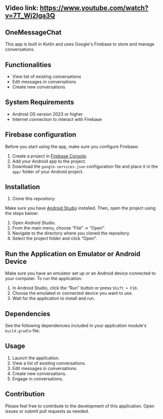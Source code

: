 ## Video link: https://www.youtube.com/watch?v=7T_Wj2Iga3Q

## OneMessageChat

This app is built in Kotlin and uses Google's Firebase to store and manage conversations.

## Functionalities

- View list of existing conversations
- Edit messages in conversations
- Create new conversations

## System Requirements

- Android OS version 2023 or higher
- Internet connection to interact with Firebase

## Firebase configuration

Before you start using the app, make sure you configure Firebase:

1. Create a project in [Firebase Console](https://console.firebase.google.com/).
2. Add your Android app to the project.
3. Download the `google-services.json` configuration file and place it in the `app/` folder of your Android project.

## Installation

1. Clone this repository:

Make sure you have [Android Studio](https://developer.android.com/studio) installed. Then, open the project using the steps below:

1. Open Android Studio.
2. From the main menu, choose “File” -> “Open”.
3. Navigate to the directory where you cloned the repository.
4. Select the project folder and click “Open”.

## Run the Application on Emulator or Android Device

Make sure you have an emulator set up or an Android device connected to your computer. To run the application:

1. In Android Studio, click the “Run” button or press `Shift + F10`.
2. Choose the emulated or connected device you want to use.
3. Wait for the application to install and run.

## Dependencies

See the following dependencies included in your application module's `build.gradle` file:

## Usage

1. Launch the application.
2. View a list of existing conversations.
3. Edit messages in conversations.
4. Create new conversations.
5. Engage in conversations.

## Contribution

Please feel free to contribute to the development of this application. Open issues or submit pull requests as needed.

